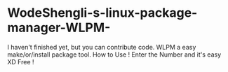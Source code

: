 # WodeShengli-s-linux-package-manager-WLPM-
I haven't finished yet, but you can contribute code.
WLPM
a easy make/or/install package tool.
How to Use !
Enter the Number and it's easy XD
Free !

